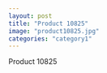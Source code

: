 ```yaml
---
layout: post
title: "Product 10825"
image: "product10825.jpg"
categories: "category1"
---
```

Product 10825
